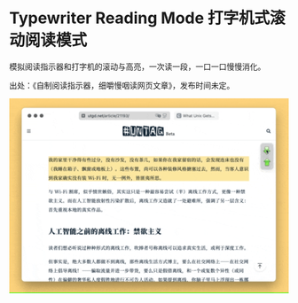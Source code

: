 # Typewriter Reading Mode 打字机式滚动阅读模式

模拟阅读指示器和打字机的滚动与高亮，一次读一段，一口一口慢慢消化。

出处：《自制阅读指示器，细嚼慢咽读网页文章》，发布时间未定。

![img](img.gif)